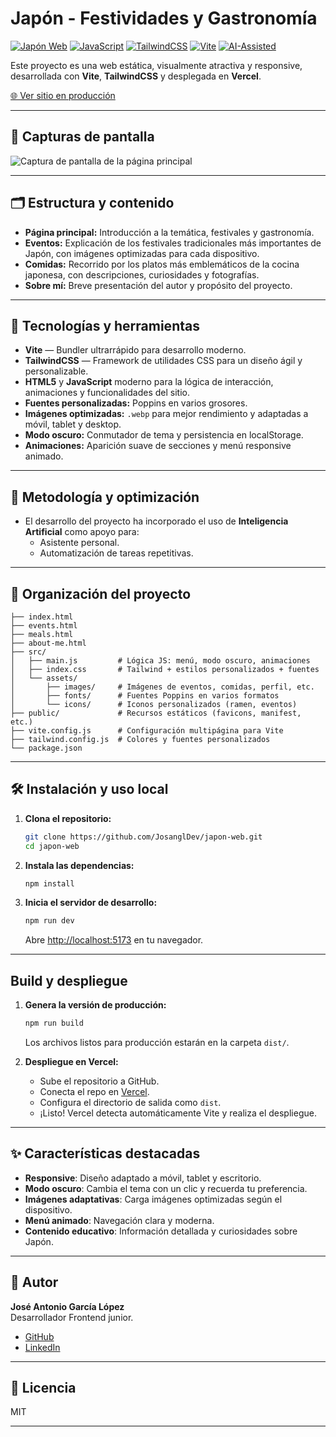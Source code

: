 # Japón - Festividades y Gastronomía

[![Japón Web](https://img.shields.io/badge/Japón-Festividades%20y%20Gastronomía-red)](https://github.com/josangldev/Japon-Web)
[![JavaScript](https://img.shields.io/badge/JavaScript-ES6+-yellow)](https://developer.mozilla.org/en-US/docs/Web/JavaScript)
[![TailwindCSS](https://img.shields.io/badge/TailwindCSS-Utility%20First-06B6D4)](https://tailwindcss.com/)
[![Vite](https://img.shields.io/badge/Vite-Build%20Tool-purple)](https://vitejs.dev/)
[![AI-Assisted](https://img.shields.io/badge/AI-Assisted%20Development-orange)](https://openai.com/)

  
Este proyecto es una web estática, visualmente atractiva y responsive, desarrollada con **Vite**, **TailwindCSS** y desplegada en **Vercel**.

[🌐 Ver sitio en producción](https://japon-web.vercel.app/)

---

## 📸 Capturas de pantalla

![Captura de pantalla de la página principal](docs/screenshot-home.png)

---

## 🗂️ Estructura y contenido

- **Página principal:** Introducción a la temática, festivales y gastronomía.
- **Eventos:** Explicación de los festivales tradicionales más importantes de Japón, con imágenes optimizadas para cada dispositivo.
- **Comidas:** Recorrido por los platos más emblemáticos de la cocina japonesa, con descripciones, curiosidades y fotografías.
- **Sobre mí:** Breve presentación del autor y propósito del proyecto.

---

## 🚀 Tecnologías y herramientas

- **Vite** — Bundler ultrarrápido para desarrollo moderno.
- **TailwindCSS** — Framework de utilidades CSS para un diseño ágil y personalizable.
- **HTML5** y **JavaScript** moderno para la lógica de interacción, animaciones y funcionalidades del sitio.
- **Fuentes personalizadas:** Poppins en varios grosores.
- **Imágenes optimizadas:** `.webp` para mejor rendimiento y adaptadas a móvil, tablet y desktop.
- **Modo oscuro:** Conmutador de tema y persistencia en localStorage.
- **Animaciones:** Aparición suave de secciones y menú responsive animado.

---

## 🧠 Metodología y optimización

- El desarrollo del proyecto ha incorporado el uso de **Inteligencia Artificial** como apoyo para:
  - Asistente personal.
  - Automatización de tareas repetitivas.


---

## 📁 Organización del proyecto

```
├── index.html
├── events.html
├── meals.html
├── about-me.html
├── src/
│   ├── main.js         # Lógica JS: menú, modo oscuro, animaciones
│   ├── index.css       # Tailwind + estilos personalizados + fuentes
│   └── assets/
│       ├── images/     # Imágenes de eventos, comidas, perfil, etc.
│       ├── fonts/      # Fuentes Poppins en varios formatos
│       └── icons/      # Iconos personalizados (ramen, eventos)
├── public/             # Recursos estáticos (favicons, manifest, etc.)
├── vite.config.js      # Configuración multipágina para Vite
├── tailwind.config.js  # Colores y fuentes personalizados
└── package.json
```

---

## 🛠️ Instalación y uso local

1. **Clona el repositorio:**
   ```bash
   git clone https://github.com/JosanglDev/japon-web.git
   cd japon-web
   ```

2. **Instala las dependencias:**
   ```bash
   npm install
   ```

3. **Inicia el servidor de desarrollo:**
   ```bash
   npm run dev
   ```
   Abre [http://localhost:5173](http://localhost:5173) en tu navegador.

---

## Build y despliegue

1. **Genera la versión de producción:**
   ```bash
   npm run build
   ```
   Los archivos listos para producción estarán en la carpeta `dist/`.

2. **Despliegue en Vercel:**
   - Sube el repositorio a GitHub.
   - Conecta el repo en [Vercel](https://vercel.com/).
   - Configura el directorio de salida como `dist`.
   - ¡Listo! Vercel detecta automáticamente Vite y realiza el despliegue.

---

## ✨ Características destacadas

- **Responsive**: Diseño adaptado a móvil, tablet y escritorio.
- **Modo oscuro**: Cambia el tema con un clic y recuerda tu preferencia.
- **Imágenes adaptativas**: Carga imágenes optimizadas según el dispositivo.
- **Menú animado**: Navegación clara y moderna.
- **Contenido educativo**: Información detallada y curiosidades sobre Japón.

---

## 👤 Autor

**José Antonio García López**  
Desarrollador Frontend junior.

- [GitHub](https://github.com/JosanglDev)
- [LinkedIn](https://www.linkedin.com/in/jos%C3%A9-antonio-garc%C3%ADa-l%C3%B3pez-4ba263347/)

---

## 📄 Licencia

MIT

---
